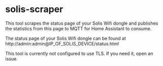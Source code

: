 # solis-scraper
This tool scrapes the status page of your Solis Wifi dongle and publishes the statistics from this page to MQTT for Home Assistant to consume.

The status page of your Solis Wifi dongle can be found at http://admin:admin@IP_OF_SOLIS_DEVICE/status.html

This tool is currently not configured to use TLS. If you need it, open an issue.